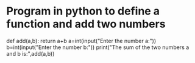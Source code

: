 # Program in python to define a function and add two numbers
def add(a,b):
  return a+b
a=int(input("Enter the number a:"))
b=int(input("Enter the number b:"))
print("The sum of the two numbers a and b is:",add(a,b))
